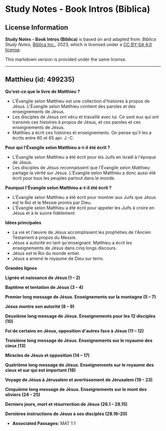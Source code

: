 # Study Notes - Book Intros (Biblica)

## License Information

**Study Notes - Book Intros (Biblica)** is based on and adapted from: _Biblica Study Notes_, [Biblica Inc.](https://www.biblica.com/), 2023, which is licensed under a [CC BY-SA 4.0 license](https://creativecommons.org/licenses/by-sa/4.0/legalcode.en).

This markdown version is provided under the same license.



--------------------------------

## Matthieu (id: 499235)

**Qu'est\-ce que le livre de Matthieu ?**

* L'Évangile selon Matthieu est une collection d'histoires à propos de Jésus. L'Évangile selon Matthieu contient des paroles et des enseignements de Jésus.
* Les disciples de Jésus ont vécu et travaillé avec lui. Ce sont eux qui ont transmis ces histoires à propos de Jésus, et ces paroles et ces enseignements de Jésus.
* Matthieu a écrit ces histoires et enseignements. On pense qu'il les a écrits entre 60 et 65 apr. J.\-C.

**Pour qui l'Évangile selon Matthieu a\-t\-il été écrit ?**

* L'Évangile selon Matthieu a été écrit pour les Juifs en Israël à l'époque de Jésus.
* Les disciples de Jésus reconnaissent que l'Évangile selon Matthieu partage la vérité sur Jésus. L'Évangile selon Matthieu a donc aussi été écrit pour tous les peuples partout dans le monde.

**Pourquoi l'Évangile selon Matthieu a\-t\-il été écrit ?**

* L'Évangile selon Matthieu a été écrit pour montrer aux Juifs que Jésus est le Roi et le Messie promis par Dieu.
* L'Évangile selon Matthieu a été écrit pour appeler les Juifs à croire en Jésus et à le suivre fidèlement.

**Idées principales**

* La vie et l'œuvre de Jésus accomplissent les prophéties de l'Ancien Testament à propos du Messie.
* Jésus a autorité en tant qu'enseignant. Matthieu a écrit les enseignements de Jésus dans cinq longs discours.
* Jésus est le Roi du monde entier.
* Jésus a amené le royaume de Dieu sur terre.

**Grandes lignes**

**Lignée et naissance de Jésus (1 – 2\)**

**Baptême et tentation de Jésus (3 – 4\)**

**Premier long message de Jésus. Enseignements sur la montagne (5 – 7\)**

**Jésus montre son autorité (8 – 9\)**

**Deuxième long message de Jésus. Enseignements pour les 12 disciples (10\)**

**Foi de certains en Jésus, opposition d'autres face à Jésus (11 – 12\)**

**Troisième long message de Jésus. Enseignements sur le royaume des cieux (13\)**

**Miracles de Jésus et opposition (14 – 17\)**

**Quatrième long message de Jésus. Enseignements sur le royaume des cieux et sur qui est important (18\)**

**Voyage de Jésus à Jérusalem et avertissement de Jérusalem (19 – 23\)**

**Cinquième long message de Jésus. Enseignements sur le mont des oliviers (24 – 25\)**

**Derniers jours, mort et résurrection de Jésus (26\.1 – 28\.15\)**

**Dernières instructions de Jésus à ses disciples (28\.16–20\)**

* **Associated Passages:** MAT 1:1

